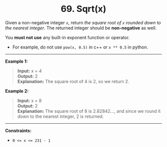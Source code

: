 ﻿<br>

<h1 align="center">
  69. Sqrt(x)
</h1>

Given a non-negative integer `x`, return *the square root of `x` rounded down to the nearest integer*.
The returned integer should be **non-negative** as well.

You **must not use** any built-in exponent function or operator.

- For example, do not use `pow(x, 0.5)` in c++ or `x ** 0.5` in python.

---

**Example 1:**
>**Input:** x = 4<br>
>**Output:** 2<br>
>**Explanation:** The square root of 4 is 2, so we return 2.

**Example 2:**
>**Input:** x = 8<br>
>**Output:** 2<br>
>**Explanation:** The square root of 8 is 2.82842..., and since we round it down to the nearest integer, 2 is returned.

---

**Constraints:**
- `0 <= x <= 231 - 1`